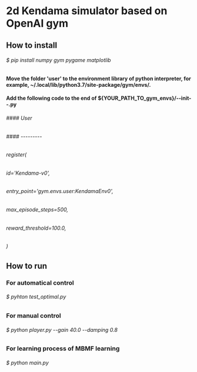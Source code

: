 # 2d Kendama simulator based on OpenAI gym

## How to install
###### $ pip install numpy gym pygame matplotlib

####   Move the folder 'user' to the environment library of python interpreter, for example, ~/.local/lib/python3.7/site-package/gym/envs/.
####   Add the following code to the end of ${YOUR_PATH_TO_gym_envs}/--init--.py
###### #### User
###### #### ---------

###### register(
######    id='Kendama-v0',
######    entry_point='gym.envs.user:KendamaEnv0',
######    max_episode_steps=500,
######    reward_threshold=100.0,
######    )

## How to run
###  For automatical control
###### $ pyhton test_optimal.py
###  For manual control
###### $ python player.py --gain 40.0 --damping 0.8
### For learning process of MBMF learning
###### $ python main.py

